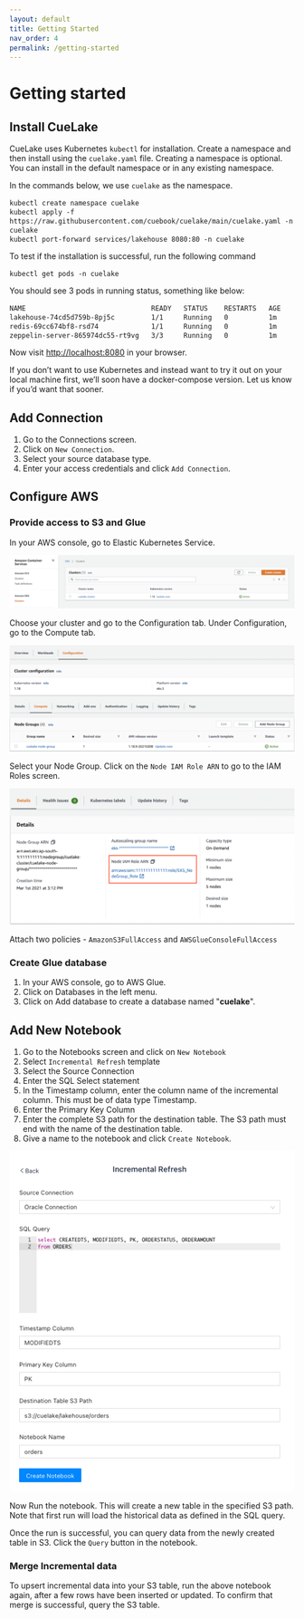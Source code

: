 ```yaml
---
layout: default
title: Getting Started
nav_order: 4
permalink: /getting-started
---
```


# Getting started
## Install CueLake
CueLake uses Kubernetes `kubectl` for installation. Create a namespace and then install using the `cuelake.yaml` file. Creating a namespace is optional. You can install in the default namespace or in any existing namespace.

In the commands below, we use `cuelake` as the namespace.

```
kubectl create namespace cuelake
kubectl apply -f https://raw.githubusercontent.com/cuebook/cuelake/main/cuelake.yaml -n cuelake
kubectl port-forward services/lakehouse 8080:80 -n cuelake
```

To test if the installation is successful, run the following command
```
kubectl get pods -n cuelake
```

You should see 3 pods in running status, something like below:
```
NAME                               READY   STATUS    RESTARTS   AGE
lakehouse-74cd5d759b-8pj5c         1/1     Running   0          1m
redis-69cc674bf8-rsd74             1/1     Running   0          1m
zeppelin-server-865974dc55-rt9vg   3/3     Running   0          1m
```

Now visit [http://localhost:8080](http://localhost:8080) in your browser.

If you don’t want to use Kubernetes and instead want to try it out on your local machine first, we’ll soon have a docker-compose version. Let us know if you’d want that sooner.

## Add Connection
1. Go to the Connections screen.
2. Click on `New Connection`.
3. Select your source database type.
4. Enter your access credentials and click `Add Connection`.

## Configure AWS
### Provide access to S3 and Glue
In your AWS console, go to Elastic Kubernetes Service.

![EKS Clusters](images/EKS_Clusters_s.png)

Choose your cluster and go to the Configuration tab. Under Configuration, go to the Compute tab.

![Node Group](images/NodeGroup_s.png)

Select your Node Group. Click on the `Node IAM Role ARN` to go to the IAM Roles screen.

![Node IAM Role ARN](images/NodeIAMRoleARN_s.png)

Attach two policies - `AmazonS3FullAccess` and `AWSGlueConsoleFullAccess`

### Create Glue database
1. In your AWS console, go to AWS Glue.
2. Click on Databases in the left menu.
3. Click on Add database to create a database named "**cuelake**".

## Add New Notebook
1. Go to the Notebooks screen and click on `New Notebook`
2. Select `Incremental Refresh` template
3. Select the Source Connection
4. Enter the SQL Select statement
5. In the Timestamp column, enter the column name of the incremental column. This must be of data type Timestamp. 
6. Enter the Primary Key Column 
7. Enter the complete S3 path for the destination table. The S3 path must end with the name of the destination table.
8. Give a name to the notebook and click `Create Notebook`.

![Notebook Form](images/Notebook.png)


Now Run the notebook. This will create a new table in the specified S3 path. Note that first run will load the historical data as defined in the SQL query. 

Once the run is successful, you can query data from the newly created table in S3. Click the `Query` button in the notebook.

### Merge Incremental data
To upsert incremental data into your S3 table, run the above notebook again, after a few rows have been inserted or updated.
To confirm that merge is successful, query the S3 table.
